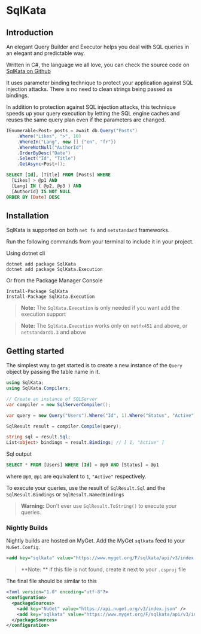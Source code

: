 # SqlKata

## Introduction

An elegant Query Builder and Executor helps you deal with SQL queries in an elegant and predictable way.

Written in C#, the language we all love, you can check the source code on [SqlKata on Github](https://github.com/sqlkata/querybuilder)

It uses parameter binding technique to protect your application against SQL injection attacks. There is no need to clean strings being passed as bindings.

In addition to protection against SQL injection attacks, this technique speeds up your query execution by letting the SQL engine caches and reuses the same query plan even if the parameters are changed.

```cs
IEnumerable<Post> posts = await db.Query("Posts")
    .Where("Likes", ">", 10)
    .WhereIn("Lang", new [] {"en", "fr"})
    .WhereNotNull("AuthorId")
    .OrderByDesc("Date")
    .Select("Id", "Title")
    .GetAsync<Post>();
```

```sql
SELECT [Id], [Title] FROM [Posts] WHERE
  [Likes] > @p1 AND
  [Lang] IN ( @p2, @p3 ) AND
  [AuthorId] IS NOT NULL
ORDER BY [Date] DESC
```


## Installation
SqlKata is supported on both `net fx` and `netstandard` frameworks.

Run the following commands from your terminal to include it in your project.

Using dotnet cli
```
dotnet add package SqlKata
dotnet add package SqlKata.Execution
```

Or from the Package Manager Console

```
Install-Package SqlKata
Install-Package SqlKata.Execution
```

> **Note:** The `SqlKata.Execution` is only needed if you want add the execution support


> **Note:** The `SqlKata.Execution` works only on `netfx451` and above, or `netstandard1.3` and above

## Getting started

The simplest way to get started is to create a new instance of the `Query` object by passing the table name in it.

```cs
using SqlKata;
using SqlKata.Compilers;

// Create an instance of SQLServer
var compiler = new SqlServerCompiler();

var query = new Query("Users").Where("Id", 1).Where("Status", "Active");

SqlResult result = compiler.Compile(query);

string sql = result.Sql;
List<object> bindings = result.Bindings; // [ 1, "Active" ]
```

Sql output
```sql
SELECT * FROM [Users] WHERE [Id] = @p0 AND [Status] = @p1
```
where `@p0`, `@p1` are equivalent to `1`, `"Active"` respectively.

To execute your queries, use the result of `SqlResult.Sql` and the `SqlResult.Bindings` or `SqlResult.NamedBindings`

>**Warning:** Don't ever use `SqlResult.ToString()` to execute your queries.

### Nightly Builds

Nightly builds are hosted on MyGet.
Add the MyGet `sqlkata` feed to your `NuGet.Config`.

```xml
<add key="sqlkata" value="https://www.myget.org/F/sqlkata/api/v3/index.json" />
```

> **Note: ** if this file is not found, create it next to your `.csproj` file

The final file should be similar to this
```xml
<?xml version="1.0" encoding="utf-8"?>
<configuration>
  <packageSources>
    <add key="NuGet" value="https://api.nuget.org/v3/index.json" />
    <add key="sqlkata" value="https://www.myget.org/F/sqlkata/api/v3/index.json" />
  </packageSources>
</configuration>
```